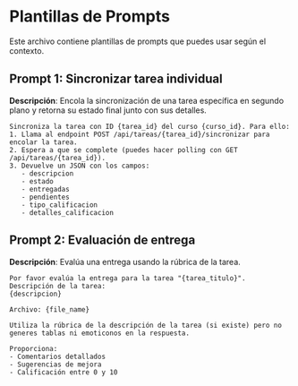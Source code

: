 # Plantillas de Prompts

Este archivo contiene plantillas de prompts que puedes usar según el contexto.

## Prompt 1: Sincronizar tarea individual

**Descripción**: Encola la sincronización de una tarea específica en segundo plano y retorna su estado final junto con sus detalles.

```text
Sincroniza la tarea con ID {tarea_id} del curso {curso_id}. Para ello:
1. Llama al endpoint POST /api/tareas/{tarea_id}/sincronizar para encolar la tarea.
2. Espera a que se complete (puedes hacer polling con GET /api/tareas/{tarea_id}).
3. Devuelve un JSON con los campos:
   - descripcion
   - estado
   - entregadas
   - pendientes
   - tipo_calificacion
   - detalles_calificacion
```

## Prompt 2: Evaluación de entrega

**Descripción**: Evalúa una entrega usando la rúbrica de la tarea.

```text
Por favor evalúa la entrega para la tarea "{tarea_titulo}".
Descripción de la tarea:
{descripcion}

Archivo: {file_name}

Utiliza la rúbrica de la descripción de la tarea (si existe) pero no generes tablas ni emoticonos en la respuesta.

Proporciona:
- Comentarios detallados
- Sugerencias de mejora
- Calificación entre 0 y 10
```
